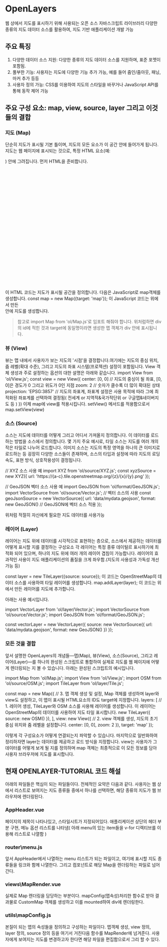 # OpenLayers

웹 상에서 지도를 표시하기 위해 사용되는 오픈 소스 자바스크립트 라이브러리
다양한 종류의 지도 데이터 소스를 활용하여, 지도 기반 애플리케이션 개발 가능

## 주요 특징

1. 다양한 데이터 소스 지원: 다양한 종류의 지도 데이터 소스를 지원하며, 표준 포멧이 포함됨.
2. 풀부한 기능: 사용자는 지도에 다양한 기능 추가 가능, 예를 들어 줌인/줌아웃, 패닝, 마커 추가 등등
3. 사용자 정의 가능: CSS를 이용하여 지도의 스타일을 바꾸거나 JavaScript API를 통해 동작 제어 가능

## 주요 구성 요소: map, view, source, layer 그리고 이것들의 결합

### 지도 (Map)

단순히 지도가 표시될 기본 틀이며, 지도의 모든 요소가 이 공간 안에 들어가게 됩니다.
지도는 웹 페이지에 표시되는 것으로, 특정 HTML 요소(예: <div>) 안에 그려집니다.
먼저 HTML을 준비합니다. <div id="map" style="width: 100%; height: 400px"></div> 이 HTML 코드는 지도가 표시될 공간을 정의합니다.
다음은 JavaScript로 map객체를 생성합니다. const map = new Map({target: 'map'}); 이 JavaScript 코드는 위에서 만든 <div> 안에 지도를 생성합니다.
> 참고로 import Map from 'ol/Map.js'로 임포트 해줘야 합니다. 위처럼하면 div의 id에 적힌 것과 target에 동일명이라면 생성한 맵 객체가 div 안에 표시됩니다.

### 뷰 (View)

뷰는 맵 내에서 사용자가 보는 지도의 '시점'을 결정합니다.여기에는 지도의 중심 위치, 줌 레벨(확대 수준), 그리고 지도의 좌표 시스템(프로젝션) 설정이 포함됩니다.
View 객체 생성과 주로 설정하는 옵션의 대한 설명은 아래와 같습니다.
import View from 'ol/View.js';
const view = new View({
    center: [0, 0]                 // 지도의 중싱이 될 좌표, [0, 0]은 경도가 0 그리고 위도가 0인 지점
    zoom: 2                        // 숫자가 클수록 더 많이 확대된 상태
    projection: 'EPSG:3857'        // 지도의 좌표계, 좌표계 설정은 사용 목적에 따라 그에 최적화된 좌표계를 선택하여 결정됨( 전세계 or 지역적&국가적단위 or 구글맵&네이버지도 등 )
})
이제 map에 view를 적용시킵니다. setView() 메서드를 적용함으로서
map.setView(view)

### 소스 (Source)

소스는 지도에 데이터를 어떻게 그리고 어디서 가져올지 정의합니다. 이 데이터를 로드하는 방법을 소스에서 정의합니다.
몇 가지 주요 예시로, 타일 소스는 지도를 여러 개의 작은 타일로 나누어 로드합니다.
이미지 소스는 지도의 특정 영역을 하나의 큰 이미지로 로드하는 등
굉장히 다양한 소스들이 존재하며, 소스의 타입과 설정에 따라 지도의 로딩속도, 표현 방식, 상호작용성이 결정됩니다.

// XYZ 소스 사용 예
import XYZ from 'ol/source/XYZ.js';
const xyzSource = new XYZ({
  url: 'https://{a-c}.tile.openstreetmap.org/{z}/{x}/{y}.png'
});

// GeoJSON 벡터 소스 사용 예
import GeoJSON from 'ol/format/GeoJSON.js';
import VectorSource from 'ol/source/Vector.js';     // 벡터 소스의 사용
const geoJsonSource = new VectorSource({
  url: 'data/mydata.geojson',
  format: new GeoJSON()                             // GeoJSON에 벡터 소스 적용
});

위처럼 적절히 자신에게 필요한 지도 데이터를 사용가능

### 레이어 (Layer)

레이어는 지도 위에 데이터를 시각적으로 표현하는 층으로, 소스에서 제공하는 데이터를 어떻게 표시할 지를 결정하는 구성요소
각 레이어는 특정 종류 데이털르 표시하기에 최적화 되어 있으며, 하나의 지도 위에 여러 개의 레이어 겹침이 가능합니다.
레이어의 효과적인 사용이 지도 애플리케이션의 품질을 크게 좌우함.(지도의 사용성과 가독성 개선 가능 등)

const layer = new TileLayer({source: source}); 이 코드는 OpenStreetMap의 데이터 소스를 사용하여 타일 레이어를 생성합니다.
map.addLayer(layer); 이 코드는 위에서 만든 레이어를 지도에 추가합니다.

아래는 사용 예시입니다.

import VectorLayer from 'ol/layer/Vector.js';
import VectorSource from 'ol/source/Vector.js';
import GeoJSON from 'ol/format/GeoJSON.js';

const vectorLayer = new VectorLayer({
  source: new VectorSource({
    url: 'data/mydata.geojson',
    format: new GeoJSON()
  })
});

### 모든 것을 결합

앞서 설명한 OpenLayers의 개념들—맵(Map), 뷰(View), 소스(Source), 그리고 레이어(Layer)—를 하나의 완성된 스크립트로 통합하여 실제로 지도를 웹 페이지에 어떻게 렌더링되는 지 볼 수 있습니다.
아래는 완성된 스크립트의 예시입니다.

import Map from 'ol/Map.js';
import View from 'ol/View.js';
import OSM from 'ol/source/OSM.js';
import TileLayer from 'ol/layer/Tile.js';

const map = new Map({           // 3. 맵 객체 생성 및 설정, Map 객체를 생성하며 layer와 view도 설정하고, 이 맵이 표시될 HTML요소의 ID도 target에 지정합니다.
  layers: [                     // 1. 레이어 생성, TileLayer와 OSM 소스를 사용해 레이어를 생성합니다. 이 레이어는 OpenStreetMap의 데이터를 사용하여 지도 타일 표시합니다.
    new TileLayer({
      source: new OSM()
    }),
  ],
  view: new View({              // 2. view 객체를 생성, 지도의 초기 중심 위치와 줌 레벨을 설정합니다.
    center: [0, 0],
    zoom: 2
  }),
  target: 'map'
});

이렇게 각 구성요소가 어떻게 연결되는지 파악할 수 있습니다.
마지막으로 일반화하여 정리하자면
layer는 데이터를 제공하고 로드 방식을 지정합니다.
view는 사용자가 그 데이터를 어떻게 보게 될 지를 정의하며
map 객체는 최종적으로 이 모든 정보를 담아 사용자 브라우저에 지도를 표시합니다.

## 현재 OPENLAYER-TUTORIAL 코드 해설

아래의 파일들은 핵심이 되는 파일들이다.
전체적인 요약은 다음과 같다.
사용자는 웹 상에서 리스트로 보여지는 지도 종류들 중에서 하나를 선택하면, 해당 종류의 지도가 웹 브라우저에 렌더링된다.

### AppHeader.vue

페이지의 제목이 나타나있고, 스타일시트가 지정되어있다.
애플리케이션 상단의 헤더 부분 구현, 메뉴 옵션 리스트를 나타냄( 아래 menu의 있는 item들을 v-for 디렉티브를 이용해 리스트로 나열함 )

### router\menu.js

앞서 AppHeader에서 나열하는 menu 리스트가 되는 파일이고, 여기에 표시할 지도 종류들을 링크와 함께 나열한다.
그리고 컴포넌트로 해당 Map을 렌더링하는 파일로 넘어간다.

### views\MapRender.vue

실제로 Map 렌더링을 담당하는 부분이다.
mapConfig(맵속성)처리한 함수로 받아 결과물로 CustomMap 객체를 생성하고 이를 mounted하여 div에 렌더링한다.

### utils\mapConfig.js

본질이 되는 맵의 속성들을 정의하고 구성하는 파일이다.
맵객체 생성, view 정의, layer 정의, source 정의 등을 여기서 거친다음 함수를 MapRender에 넘겨준다.
사용자에게 보여지는 지도를 변경하고자 한다면 해당 파일을 편집함으로서 그리 할 수 있다.
